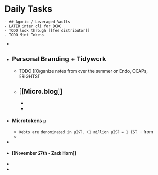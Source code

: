 # Daily Tasks
	- ## Agoric / Leveraged Vaults
	- LATER inter cli for DCKC
	- TODO look through [[fee distributor]]
	- TODO Mint Tokens
-
- ## Personal Branding + Tidywork
	- TODO [[Organize notes from over the summer on Endo, OCAPs, ERIGHTS]]
	- [[Micro.blog]]
		-
		-
		-
- ### Microtokens `µ`
	- `Debts are denominated in µIST. (1 million µIST = 1 IST)` - from
	-
-
- #### [[November 27th - Zack Horn]]
-
-